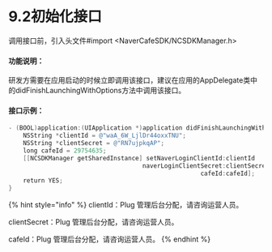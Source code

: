 # 9.2初始化接口

调用接口前，引入头文件\#import &lt;NaverCafeSDK/NCSDKManager.h&gt; 

#### 功能说明：

 研发方需要在应用启动的时候立即调用该接口，建议在应用的AppDelegate类中的didFinishLaunchingWithOptions方法中调用该接口。

####  接口示例：

```objectivec
- (BOOL)application:(UIApplication *)application didFinishLaunchingWithOptions:(NSDictionary *)launchOptions {
    NSString *clientId = @"waA_6W_LjlDr44oxxTNU";
    NSString *clientSecret = @"RN7ujpkqAP";
    long cafeId = 29754635;
    [[NCSDKManager getSharedInstance] setNaverLoginClientId:clientId
                                     naverLoginClientSecret:clientSecret
                                                     cafeId:cafeId];
    return YES;
}
```

{% hint style="info" %}
clientId：Plug 管理后台分配，请咨询运营人员。

 clientSecret：Plug 管理后台分配，请咨询运营人员。

 cafeId：Plug 管理后台分配，请咨询运营人员。
{% endhint %}

